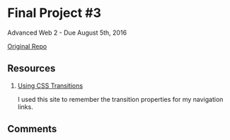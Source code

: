 # Final Project #3

Advanced Web 2 - Due August 5th, 2016

[Original Repo](https://github.com/richardkalehoff/UF-starter-project)

## Resources

1. [Using CSS Transitions](https://developer.mozilla.org/en-US/docs/Web/CSS/CSS_Transitions/Using_CSS_transitions)

    I used this site to remember the transition properties for my navigation links.

## Comments
